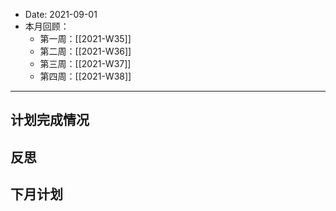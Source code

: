 - Date: 2021-09-01
- 本月回顾：
	- 第一周：[[2021-W35]]
	- 第二周：[[2021-W36]]
	- 第三周：[[2021-W37]]
	- 第四周：[[2021-W38]]
	
***
## 计划完成情况

## 反思

## 下月计划


